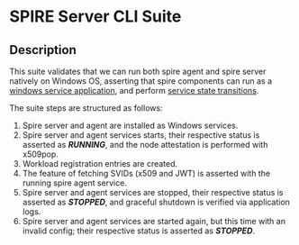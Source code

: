 # SPIRE Server CLI Suite

## Description

This suite validates that we can run both spire agent and spire server natively on Windows OS, asserting that spire 
components can run as a [windows service application](https://learn.microsoft.com/en-us/dotnet/framework/windows-services/introduction-to-windows-service-applications#service-applications-vs-other-visual-studio-applications),
and perform [service state transitions](https://learn.microsoft.com/en-us/windows/win32/services/service-status-transitions).

The suite steps are structured as follows:

1. Spire server and agent are installed as Windows services.
2. Spire server and agent services starts, their respective status is asserted as **_RUNNING_**, and the node 
attestation is performed with x509pop.
3. Workload registration entries are created.
4. The feature of fetching SVIDs (x509 and JWT) is asserted with the running spire agent service.
5. Spire server and agent services are stopped, their respective status is asserted as **_STOPPED_**, and graceful
shutdown is verified via application logs.
6. Spire server and agent services are started again, but this time with an invalid config; their respective status is
asserted as **_STOPPED_**.
